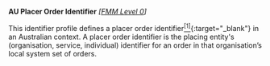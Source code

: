 **AU Placer Order Identifier**  *[[FMM Level 0](guidance.html)]*

This identifier profile defines a placer order identifier[<sup>[1]</sup>](https://confluence.hl7australia.com/display/OOADRM20181/5+Observation+Ordering#id-5ObservationOrdering-5.4.1.2ORC-2Placerordernumber(EI)00216){:target="_blank"} in an Australian context. A placer order identifier is the placing entity's (organisation, service, individual) identifier for an order in that organisation’s local system set of orders.